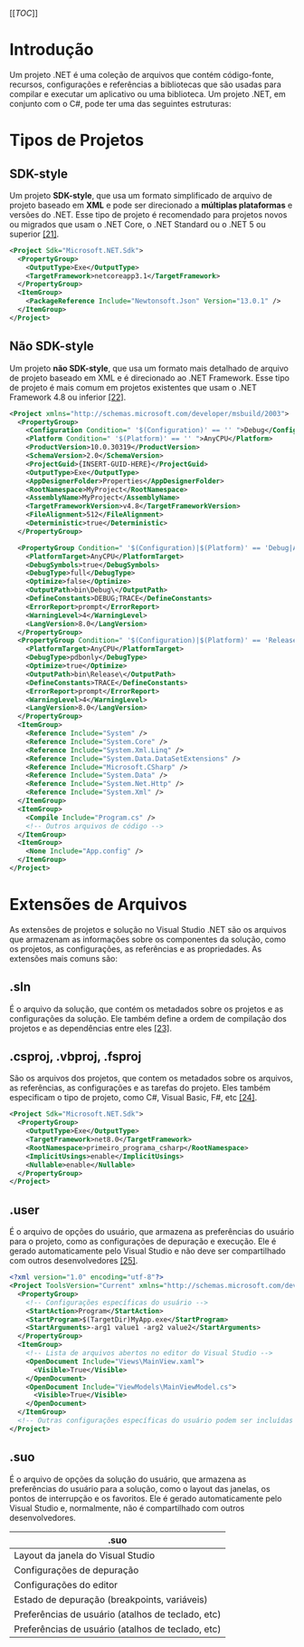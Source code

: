 [[_TOC_]]

# Introdução

Um projeto .NET é uma coleção de arquivos que contém código-fonte, recursos, configurações e referências a bibliotecas que são usadas para compilar e executar um aplicativo ou uma biblioteca. Um projeto .NET, em conjunto com o C#, pode ter uma das seguintes estruturas:

# Tipos de Projetos

## SDK-style

Um projeto **SDK-style**, que usa um formato simplificado de arquivo de projeto baseado em **XML** e pode ser direcionado a **múltiplas plataformas** e versões do .NET. Esse tipo de projeto é recomendado para projetos novos ou migrados que usam o .NET Core, o .NET Standard ou o .NET 5 ou superior [[21]](/Advanced-Business-Development-with-.NET/1º-Semestre/Aula-02-%2D-IDE-Visual-Studio,-Primeiro-Programa-em-Csharp/Referências).

```xml
<Project Sdk="Microsoft.NET.Sdk">
  <PropertyGroup>
    <OutputType>Exe</OutputType>
    <TargetFramework>netcoreapp3.1</TargetFramework>
  </PropertyGroup>
  <ItemGroup>
    <PackageReference Include="Newtonsoft.Json" Version="13.0.1" />
  </ItemGroup>
</Project>
```

## Não SDK-style

Um projeto **não SDK-style**, que usa um formato mais detalhado de arquivo de projeto baseado em XML e é direcionado ao .NET Framework. Esse tipo de projeto é mais comum em projetos existentes que usam o .NET Framework 4.8 ou inferior [[22]](/Advanced-Business-Development-with-.NET/1º-Semestre/Aula-02-%2D-IDE-Visual-Studio,-Primeiro-Programa-em-Csharp/Referências).

```xml
<Project xmlns="http://schemas.microsoft.com/developer/msbuild/2003">
  <PropertyGroup>
    <Configuration Condition=" '$(Configuration)' == '' ">Debug</Configuration>
    <Platform Condition=" '$(Platform)' == '' ">AnyCPU</Platform>
    <ProductVersion>10.0.30319</ProductVersion>
    <SchemaVersion>2.0</SchemaVersion>
    <ProjectGuid>{INSERT-GUID-HERE}</ProjectGuid>
    <OutputType>Exe</OutputType>
    <AppDesignerFolder>Properties</AppDesignerFolder>
    <RootNamespace>MyProject</RootNamespace>
    <AssemblyName>MyProject</AssemblyName>
    <TargetFrameworkVersion>v4.8</TargetFrameworkVersion>
    <FileAlignment>512</FileAlignment>
    <Deterministic>true</Deterministic>
  </PropertyGroup>

  <PropertyGroup Condition=" '$(Configuration)|$(Platform)' == 'Debug|AnyCPU' ">
    <PlatformTarget>AnyCPU</PlatformTarget>
    <DebugSymbols>true</DebugSymbols>
    <DebugType>full</DebugType>
    <Optimize>false</Optimize>
    <OutputPath>bin\Debug\</OutputPath>
    <DefineConstants>DEBUG;TRACE</DefineConstants>
    <ErrorReport>prompt</ErrorReport>
    <WarningLevel>4</WarningLevel>
    <LangVersion>8.0</LangVersion>
  </PropertyGroup>
  <PropertyGroup Condition=" '$(Configuration)|$(Platform)' == 'Release|AnyCPU' ">
    <PlatformTarget>AnyCPU</PlatformTarget>
    <DebugType>pdbonly</DebugType>
    <Optimize>true</Optimize>
    <OutputPath>bin\Release\</OutputPath>
    <DefineConstants>TRACE</DefineConstants>
    <ErrorReport>prompt</ErrorReport>
    <WarningLevel>4</WarningLevel>
    <LangVersion>8.0</LangVersion>
  </PropertyGroup>
  <ItemGroup>
    <Reference Include="System" />
    <Reference Include="System.Core" />
    <Reference Include="System.Xml.Linq" />
    <Reference Include="System.Data.DataSetExtensions" />
    <Reference Include="Microsoft.CSharp" />
    <Reference Include="System.Data" />
    <Reference Include="System.Net.Http" />
    <Reference Include="System.Xml" />
  </ItemGroup>
  <ItemGroup>
    <Compile Include="Program.cs" />
    <!-- Outros arquivos de código -->
  </ItemGroup>
  <ItemGroup>
    <None Include="App.config" />
  </ItemGroup>
</Project>
```

# Extensões de Arquivos
      
As extensões de projetos e solução no Visual Studio .NET são os arquivos que armazenam as informações sobre os componentes da solução, como os projetos, as configurações, as referências e as propriedades. As extensões mais comuns são:

## .sln

É o arquivo da solução, que contém os metadados sobre os projetos e as configurações da solução. Ele também define a ordem de compilação dos projetos e as dependências entre eles [[23]](/Advanced-Business-Development-with-.NET/1º-Semestre/Aula-02-%2D-IDE-Visual-Studio,-Primeiro-Programa-em-Csharp/Referências).

## .csproj, .vbproj, .fsproj

São os arquivos dos projetos, que contem os metadados sobre os arquivos, as referências, as configurações e as tarefas do projeto. Eles também especificam o tipo de projeto, como C#, Visual Basic, F#, etc [[24]](/Advanced-Business-Development-with-.NET/1º-Semestre/Aula-02-%2D-IDE-Visual-Studio,-Primeiro-Programa-em-Csharp/Referências).

```xml
<Project Sdk="Microsoft.NET.Sdk">
  <PropertyGroup>
    <OutputType>Exe</OutputType>
    <TargetFramework>net8.0</TargetFramework>
    <RootNamespace>primeiro_programa_csharp</RootNamespace>
    <ImplicitUsings>enable</ImplicitUsings>
    <Nullable>enable</Nullable>
  </PropertyGroup>
</Project>
```

## .user
      
É o arquivo de opções do usuário, que armazena as preferências do usuário para o projeto, como as configurações de depuração e execução. Ele é gerado automaticamente pelo Visual Studio e não deve ser compartilhado com outros desenvolvedores [[25]](/Advanced-Business-Development-with-.NET/1º-Semestre/Aula-02-%2D-IDE-Visual-Studio,-Primeiro-Programa-em-Csharp/Referências).

```xml
<?xml version="1.0" encoding="utf-8"?>
<Project ToolsVersion="Current" xmlns="http://schemas.microsoft.com/developer/msbuild/2003">
  <PropertyGroup>
    <!-- Configurações específicas do usuário -->
    <StartAction>Program</StartAction>
    <StartProgram>$(TargetDir)MyApp.exe</StartProgram>
    <StartArguments>-arg1 value1 -arg2 value2</StartArguments>
  </PropertyGroup>
  <ItemGroup>
    <!-- Lista de arquivos abertos no editor do Visual Studio -->
    <OpenDocument Include="Views\MainView.xaml">
      <Visible>True</Visible>
    </OpenDocument>
    <OpenDocument Include="ViewModels\MainViewModel.cs">
      <Visible>True</Visible>
    </OpenDocument>
  </ItemGroup>
  <!-- Outras configurações específicas do usuário podem ser incluídas aqui -->
</Project>
```

## .suo

É o arquivo de opções da solução do usuário, que armazena as preferências do usuário para a solução, como o layout das janelas, os pontos de interrupção e os favoritos. Ele é gerado automaticamente pelo Visual Studio e, normalmente, não é compartilhado com outros desenvolvedores.

| .suo |
|--|
| Layout da janela do Visual Studio |
| Configurações de depuração |
| Configurações do editor |
| Estado de depuração (breakpoints, variáveis) |
| Preferências de usuário (atalhos de teclado, etc) |
| Preferências de usuário (atalhos de teclado, etc) |

